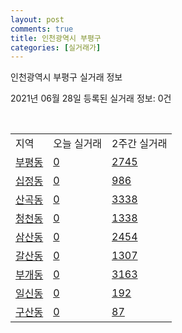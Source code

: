 ```yaml
---
layout: post
comments: true
title: 인천광역시 부평구
categories: [실거래가]
---
```


인천광역시 부평구 실거래 정보

2021년 06월 28일 등록된 실거래 정보: 0건

<script type="text/javascript">
  google.charts.load('current', {'packages':['corechart']});
  google.charts.setOnLoadCallback(drawChart);

  function drawChart() {
    var data = google.visualization.arrayToDataTable([['거래일', '매매', '전월세', '전매'], ['20-06', 76, 41, 25], ['20-07', 612, 660, 75], ['20-08', 372, 555, 47], ['20-09', 331, 542, 43], ['20-10', 478, 567, 233], ['20-11', 570, 524, 144], ['20-12', 784, 469, 236], ['21-01', 818, 541, 161], ['21-02', 781, 540, 99], ['21-03', 1033, 717, 90], ['21-04', 831, 585, 89], ['21-05', 821, 508, 113], ['21-06', 175, 284, 40]]);

    var options = {
      title: '최근 유형별 거래량 추이',
      legend: { position: 'bottom' }
    };

    var chart = new google.visualization.LineChart(document.getElementById('columnchart_material'));
    chart.draw(data, (options));
  }
</script>

<div id="columnchart_material" style="width: 100%; margin-left: -35px"></div>
<br>
<table class="sortable">
  <tr>
    <td>지역</td>
    <td>오늘 실거래</td>
    <td>2주간 실거래</td>
  </tr>

  
  <tr class="item">
    <td><a href="2823710100.html">부평동</a></td>
    <td><a href="2823710100.html">0</a></td>
    <td><a href="2823710100.html">2745</a></td>
  </tr>
    

  <tr class="item">
    <td><a href="2823710200.html">십정동</a></td>
    <td><a href="2823710200.html">0</a></td>
    <td><a href="2823710200.html">986</a></td>
  </tr>
    

  <tr class="item">
    <td><a href="2823710300.html">산곡동</a></td>
    <td><a href="2823710300.html">0</a></td>
    <td><a href="2823710300.html">3338</a></td>
  </tr>
    

  <tr class="item">
    <td><a href="2823710400.html">청천동</a></td>
    <td><a href="2823710400.html">0</a></td>
    <td><a href="2823710400.html">1338</a></td>
  </tr>
    

  <tr class="item">
    <td><a href="2823710500.html">삼산동</a></td>
    <td><a href="2823710500.html">0</a></td>
    <td><a href="2823710500.html">2454</a></td>
  </tr>
    

  <tr class="item">
    <td><a href="2823710600.html">갈산동</a></td>
    <td><a href="2823710600.html">0</a></td>
    <td><a href="2823710600.html">1307</a></td>
  </tr>
    

  <tr class="item">
    <td><a href="2823710700.html">부개동</a></td>
    <td><a href="2823710700.html">0</a></td>
    <td><a href="2823710700.html">3163</a></td>
  </tr>
    

  <tr class="item">
    <td><a href="2823710800.html">일신동</a></td>
    <td><a href="2823710800.html">0</a></td>
    <td><a href="2823710800.html">192</a></td>
  </tr>
    

  <tr class="item">
    <td><a href="2823710900.html">구산동</a></td>
    <td><a href="2823710900.html">0</a></td>
    <td><a href="2823710900.html">87</a></td>
  </tr>
    


</table>


    